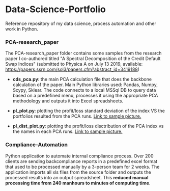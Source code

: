 # Data-Science-Portfolio
Reference repository of my data science, process automation and other work in Python.

### PCA-research_paper
The PCA-research_paper folder contains some samples from the research paper I co-authored titled "A Spectral Decomposition of the Credit Default Swap Indices" (submitted to Physica A on July 13 2019, available: https://papers.ssrn.com/sol3/papers.cfm?abstract_id=3419188)

- **cds_pca.py**: the main PCA calculation file that does the backbone calculation of the paper. Main Python libraries used: Pandas, Numpy, Scypy, Sklear. The code connects to a local MSSql DB to query data based on a predefined menu, processes it using the appropriate PCA methodology and outputs it into Excel spreadsheets.

- **pl_plot.py**: plotting the profit/loss standard deviation of the index VS the portfolios resulted from the PCA runs. [Link to sample picture.](https://github.com/sinpe13/Data-Science-Portfolio/blob/master/PCA-research_paper/pl_plot.png)

- **pl_dist_plot.py**: plotting the profit/loss disctribution of the PCA index vs the names in each PCA runs. [Link to sample picture.](https://github.com/sinpe13/Data-Science-Portfolio/blob/master/PCA-research_paper/pl_dist_plot.png)

### Compliance-Automation

Python application to automate internal compliance process. Over 200 clients are sending backcompliance reports in a predefined excel format that used to be processed manually by a 3-person team for 2 weeks. The application imports all xls files from the source folder and outputs the processed results into an output spreadsheet. This **reduced manual processing time from 240 manhours to minutes of computing time**.


